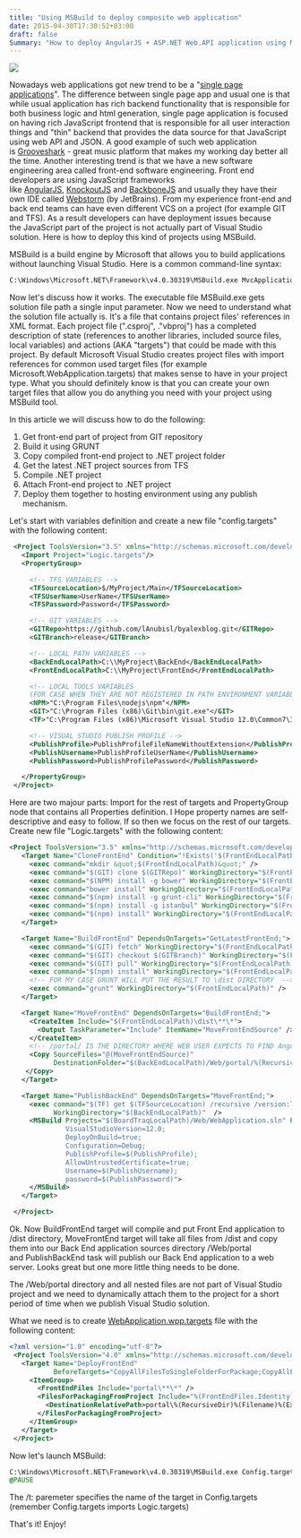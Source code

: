 ```yaml
---
title: "Using MSBuild to deploy composite web application"
date: 2015-04-30T17:30:52+03:00
draft: false
Summary: "How to deploy AngularJS + ASP.NET Web.API application using MSBuild"
---
```


![](/images/using-msbuild-to-deploy-composite-web-application/MSBUILD_WebApi_AngularJS.png)

Nowadays web applications got new trend to be a "[single page applications](https://en.wikipedia.org/wiki/Single-page_application)". The difference between single page app and usual one is that while usual application has rich backend functionality that is responsible for both business logic and html generation, single page application is focused on having rich JavaScript frontend that is responsible for all user interaction things and "thin" backend that provides the data source for that JavaScript using web API and JSON. A good example of such web application is </span>[Grooveshark](http://grooveshark.com) - great music platform that makes my working day better all the time. Another interesting trend is that we have a new software engineering area called front-end software engineering. Front end developers are using JavaScript frameworks like </span>[AngularJS](https://angularjs.org), [KnockoutJS](http://knockoutjs.com) and [BackboneJS](http://backbonejs.org) and usually they have their own IDE called [Webstorm](https://www.jetbrains.com/webstorm) (by JetBrains). From my experience front-end and back end teams can have even different VCS on a project (for example GIT and TFS). As a result developers can have deployment issues because the JavaScript part of the project is not actually part of Visual Studio solution. Here is how to deploy this kind of projects using MSBuild.

MSBuild is a build engine by Microsoft that allows you to build applications without launching Visual Studio. Here is a common command-line syntax:

``` cmd
C:\Windows\Microsoft.NET\Framework\v4.0.30319\MSBuild.exe MvcApplication.sln
```

Now let's discuss how it works. The executable file MSBuild.exe gets solution file path a single input parameter. Now we need to understand what the solution file actually is. It's a file that contains project files' references in XML format. Each project file (".csproj", ."vbproj") has a completed description of state (references to another libraries, included source files, local variables) and actions (AKA "targets") that could be made with this project. By default Microsoft Visual Studio creates project files with import references for common used target files (for example Microsoft.WebApplication.targets) that makes sense to have in your project type. What you should definitely know is that you can create your own target files that allow you do anything you need with your project using MSBuild tool.

In this article we will discuss how to do the following:

1.  Get front-end part of project from GIT repository
2.  Build it using GRUNT
3.  Copy compiled front-end project to .NET project folder
4.  Get the latest .NET project sources from TFS
5.  Compile .NET project
6.  Attach Front-end project to .NET project
7.  Deploy them together to hosting environment using any publish mechanism.

Let's start with variables definition and create a new file "config.targets" with the following content:

``` xml
 <Project ToolsVersion="3.5" xmlns="http://schemas.microsoft.com/developer/msbuild/2003">
   <Import Project="Logic.targets"/>
   <PropertyGroup>

     <!-- TFS VARIABLES -->
     <TFSourceLocation>$/MyProject/Main</TFSourceLocation>
     <TFSUserName>UserName</TFSUserName>
     <TFSPassword>Password</TFSPassword>

     <!-- GIT VARIABLES -->
     <GITRepo>https://github.com/lAnubisl/byalexblog.git</GITRepo>
     <GITBranch>release</GITBranch>

     <!-- LOCAL PATH VARIABLES -->
     <BackEndLocalPath>C:\\MyProject\BackEnd</BackEndLocalPath>
     <FrontEndLocalPath>C:\\MyProject\FrontEnd</FrontEndLocalPath>

     <!-- LOCAL TOOLS VARIABLES 
     (FOR CASE WHEN THEY ARE NOT REGISTERED IN PATH ENVIRONMENT VARIABLE) -->
     <NPM>"C:\Program Files\nodejs\npm"</NPM>
     <GIT>"C:\Program Files (x86)\Git\bin\git.exe"</GIT>
     <TF>"C:\Program Files (x86)\Microsoft Visual Studio 12.0\Common7\IDE\tf.exe"</TF>

     <!-- VISUAL STUDIO PUBLISH PROFILE -->
     <PublishProfile>PublishProfileFileNameWithoutExtension</PublishProfile>
     <PublishUsername>PublishProfileUserName</PublishUsername>
     <PublishPassword>PublishProfilePassword</PublishPassword>

   </PropertyGroup>
 </Project>
 ```

Here are two majour parts: Import for the rest of targets and PropertyGroup node that contains all Properties definition. I Hope property names are self-descriptive and easy to follow. If so then we focus on the rest of our targets. Create new file "Logic.targets" with the following content:

``` xml
<Project ToolsVersion="3.5" xmlns="http://schemas.microsoft.com/developer/msbuild/2003">
   <Target Name="CloneFrontEnd" Condition="!Exists('$(FrontEndLocalPath)')">
     <exec command="mkdir &quot;$(FrontEndLocalPath)&quot;" />
     <exec command="$(GIT) clone $(GITRepo)" WorkingDirectory="$(FrontEndLocalPath)" />
     <exec command="$(NPM) install -g bower" WorkingDirectory="$(FrontEndLocalPath)" />
     <exec command="bower install" WorkingDirectory="$(FrontEndLocalPath)" />
     <exec command="$(npm) install -g grunt-cli" WorkingDirectory="$(FrontEndLocalPath)" />
     <exec command="$(npm) install -g istanbul" WorkingDirectory="$(FrontEndLocalPath)" />
     <exec command="$(npm) install" WorkingDirectory="$(FrontEndLocalPath)" />
   </Target>

   <Target Name="BuildFrontEnd" DependsOnTargets="GetLatestFrontEnd;">
     <exec command="$(GIT) fetch" WorkingDirectory="$(FrontEndLocalPath)" />
     <exec command="$(GIT) checkout $(GITBranch)" WorkingDirectory="$(FrontEndLocalPath)" />
     <exec command="$(GIT) pull" WorkingDirectory="$(FrontEndLocalPath)" />
     <exec command="$(npm) install" WorkingDirectory="$(FrontEndLocalPath)" />
     <!-- FOR MY CASE GRUNT WILL PUT THE RESULT TO \dist DIRECTORY  -->
     <exec command="grunt" WorkingDirectory="$(FrontEndLocalPath)" />
   </Target>

   <Target Name="MoveFrontEnd" DependsOnTargets="BuildFrontEnd;">
     <CreateItem Include="$(FrontEndLocalPath)\dist\**\*">
       <Output TaskParameter="Include" ItemName="MoveFrontEndSource" />
     </CreateItem>
     <!-- /portal/ IS THE DIRECTORY WHERE WEB USER EXPECTS TO FIND Angular WEB APPLICATION -->
     <Copy SourceFiles="@(MoveFrontEndSource)"
           DestinationFolder="$(BackEndLocalPath)/Web/portal/%(RecursiveDir)">
    </Copy>
   </Target>

   <Target Name="PublishBackEnd" DependsOnTargets="MoveFrontEnd;">
     <exec command="$(TF) get $(TFSourceLocation) /recursive /version:T /noprompt" 
           WorkingDirectory="$(BackEndLocalPath)"  />
     <MSBuild Projects="$(BoardTraqLocalPath)/Web/WebApplication.sln" Properties="
              VisualStudioVersion=12.0;
              DeployOnBuild=true;
              Configuration=Debug;
              PublishProfile=$(PublishProfile);
              AllowUntrustedCertificate=true;
              Username=$(PublishUsername);
              password=$(PublishPassword)">
     </MSBuild>
   </Target>

 </Project>
 ```

Ok. Now BuildFrontEnd target will compile and put Front End application to /dist directory, MoveFrontEnd target will take all files from /dist and copy them into our Back End application sources directory /Web/portal and PublishBackEnd task will publish our Back End application to a web server. Looks great but one more little thing needs to be done.

The /Web/portal directory and all nested files are not part of Visual Studio project and we need to dynamically attach them to the project for a short period of time when we publish Visual Studio solution.

What we need is to create [WebApplication.wpp.targets](http://blogs.msdn.com/b/webdev/archive/2010/02/09/how-to-extend-target-file-to-include-registry-settings-for-web-project-package.aspx) file with the following content:

``` xml
<?xml version="1.0" encoding="utf-8"?>
 <Project ToolsVersion="4.0" xmlns="http://schemas.microsoft.com/developer/msbuild/2003">
   <Target Name="DeployFrontEnd" 
           BeforeTargets="CopyAllFilesToSingleFolderForPackage;CopyAllFilesToSingleFolderForMsdeploy">
     <ItemGroup>
       <FrontEndFiles Include="portal\**\*" />
       <FilesForPackagingFromProject Include="%(FrontEndFiles.Identity)">
         <DestinationRelativePath>portal\%(RecursiveDir)%(Filename)%(Extension)</DestinationRelativePath>
       </FilesForPackagingFromProject>
     </ItemGroup>
   </Target>
 </Project>
 ```

Now let's launch MSBuild:

``` cmd
C:\Windows\Microsoft.NET\Framework\v4.0.30319\MSBuild.exe Config.targets /t:PublishBackEnd
@PAUSE
```

The /t: paremeter specifies the name of the target in Config.targets (remember Config.targets imports Logic.targets)

That's it! Enjoy!